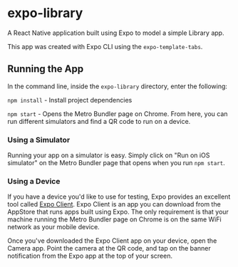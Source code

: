 # expo-library
A React Native application built using Expo to model a simple Library app.

This app was created with Expo CLI using the `expo-template-tabs`. 

## Running the App

In the command line, inside the `expo-library` directory, enter the following:

`npm install` - Install project dependencies

`npm start` - Opens the Metro Bundler page on Chrome. From here, you can run different simulators and find a QR code to run on a device.

### Using a Simulator

Running your app on a simulator is easy. Simply click on "Run on iOS simulator" on the Metro Bundler page that opens when you run `npm start`. 

### Using a Device

If you have a device you'd like to use for testing, Expo provides an excellent tool called [Expo Client](https://expo.io/tools#client). Expo Client is an app you can download from the AppStore that runs apps built using Expo. The only requirement is that your machine running the Metro Bundler page on Chrome is on the same WiFi network as your mobile device. 

Once you've downloaded the Expo Client app on your device, open the Camera app. Point the camera at the QR code, and tap on the banner notification from the Expo app at the top of your screen. 
